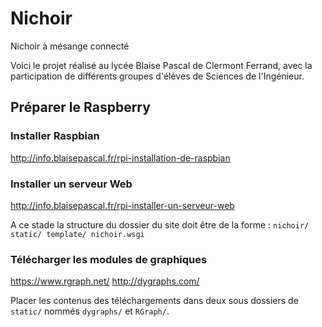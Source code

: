 # Nichoir
Nichoir à mésange connecté

Voici le projet réalisé au lycée Blaise Pascal de Clermont Ferrand, avec la participation de différents groupes d'élèves de Sciences de l'Ingénieur.


## Préparer le Raspberry
### Installer Raspbian
http://info.blaisepascal.fr/rpi-installation-de-raspbian

### Installer un serveur Web
http://info.blaisepascal.fr/rpi-installer-un-serveur-web

A ce stade la structure du dossier du site doit être de la forme :
`nichoir/
  static/
  template/
  nichoir.wsgi
`
### Télécharger les modules de graphiques
https://www.rgraph.net/
http://dygraphs.com/

Placer les contenus des téléchargements dans deux sous dossiers de `static/` nommés `dygraphs/` et `RGraph/`.
